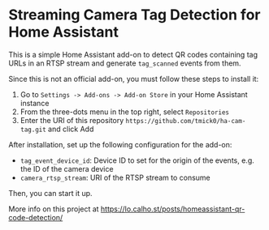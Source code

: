 # Streaming Camera Tag Detection for Home Assistant

This is a simple Home Assistant add-on to detect QR codes containing tag URLs in an RTSP stream and generate `tag_scanned` events from them.

Since this is not an official add-on, you must follow these steps to install it:

1. Go to `Settings -> Add-ons -> Add-on Store` in your Home Assistant instance
2. From the three-dots menu in the top right, select `Repositories`
3. Enter the URI of this repository `https://github.com/tmick0/ha-cam-tag.git` and click Add

After installation, set up the following configuration for the add-on:

- `tag_event_device_id`: Device ID to set for the origin of the events, e.g. the ID of the camera device
- `camera_rtsp_stream`: URI of the RTSP stream to consume

Then, you can start it up.

More info on this project at https://lo.calho.st/posts/homeassistant-qr-code-detection/
